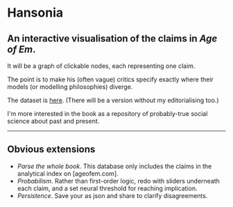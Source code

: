 # Hansonia

## An interactive visualisation of the claims in *Age of Em*.

It will be a graph of clickable nodes, each representing one claim.

The point is to make his (often vague) critics specify exactly where their models (or modelling philosophies) diverge.

The dataset is [here](https://docs.google.com/spreadsheets/d/11wPNvIqjDglk7cWaSlG8ZOt2HjAJTx_19iTHu8w9T8s/edit?usp=sharing). (There will be a version without my editorialising too.)

I'm more interested in the book as a repository of probably-true social science about past and present.


---

## Obvious extensions

* *Parse the whole book*. This database only includes the claims in the analytical index on [ageofem.com].
* *Probabilism*. Rather than first-order logic, redo with sliders underneath each claim, and a set neural threshold for reaching implication.
* *Persistence*. Save your as json and share to clarify disagreements.
